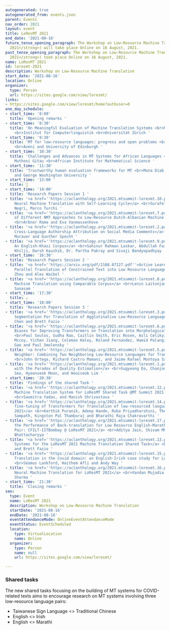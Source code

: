 ```yaml
---
autogenerated: true
autogenerated_from: events.json
parent: Events
nav_order: 2021
layout: event
title: LoResMT 2021
end_date: '2021-08-16'
future_tense_opening_paragraph: The Workshop on Low-Resource Machine Translation (<strong>LoResMT
  2021</strong>) will take place Online on 16 August, 2021.
past_tense_opening_paragraph: The Workshop on Low-Resource Machine Translation (<strong>LoResMT
  2021</strong>) took place Online on 16 August, 2021.
name: LoResMT 2021
id: loresmt-2021
description: Workshop on Low-Resource Machine Translation
start_date: '2021-08-16'
location: Online
organizer:
  type: Person
  url: https://sites.google.com/view/loresmt/
links:
- https://sites.google.com/view/loresmt/home?authuser=0
one_day_schedule:
- start_time: '8:00'
  title: 'Opening remarks '
- start_time: '8:30'
  title: 'On Meaningful Evaluation of Machine Translation Systems <br>Mathias Müller
    <br>Institut für Computerlinguistik <br>Universität Zürich '
- start_time: '9:30'
  title: 'MT for low-resource languages: progress and open problems <br>Barry Haddow
    <br>Aveni and University of Edinburgh '
- start_time: '10:30'
  title: 'Challenges and Advances in MT Systems for African Languages <br>Catherine
    Muthoni Gitau <br>African Institute for Mathematical Science '
- start_time: '11:30'
  title: 'Trustworthy human evaluation frameworks for MT <br>Mona Diab <br>Facebook
    and George Washington University '
- start_time: '13:00 '
  title: 🍴
- start_time: '14:00'
  title: 'Research Papers Session 1 '
- title: '<a href=''https://aclanthology.org/2021.mtsummit-loresmt.10.pdf''>Zero-Shot
    Neural Machine Translation with Self-Learning Cycle</a> <br>Surafel Lakew, Matteo
    Negri, Marco Turchi '
- title: '<a href=''https://aclanthology.org/2021.mtsummit-loresmt.7.pdf''>A Comparison
    of Different NMT Approaches to Low-Resource Dutch-Albanian Machine Translation</a>
    <br>Arbnor Rama and Eva Vanmassenhove '
- title: '<a href=''https://aclanthology.org/2021.mtsummit-loresmt.2.pdf''>Small-Scale
    Cross-Language Authorship Attribution on Social Media Comments</a> <br>Benjamin
    Murauer and Gunther Specht '
- title: '<a href=''https://aclanthology.org/2021.mtsummit-loresmt.9.pdf''>EnKhCorp1.0:
    An English-Khasi Corpus</a> <br>Sahinur Rahman Laskar, Abdullah Faiz Ur Rahman
    Khilji, Darsh Kaushik, Dr. Partha Pakray and Sivaji Bandyopadhyay '
- start_time: '16:30'
  title: 'Research Papers Session 2 '
- title: '<a href=''https://arxiv.org/pdf/2108.07127.pdf''>Active Learning for Massively
    Parallel Translation of Constrained Text into Low Resource Languages</a> <br>Zhong
    Zhou and Alex Waibel '
- title: '<a href=''https://aclanthology.org/2021.mtsummit-loresmt.8.pdf''>Manipuri-English
    Machine Translation using Comparable Corpus</a> <br>Lenin Laitonjam and Ranbir
    Sanasam '
- start_time: '17:30'
  title: ☕️
- start_time: '18:00'
  title: 'Research Papers Session 3 '
- title: '<a href=''https://aclanthology.org/2021.mtsummit-loresmt.3.pdf''>Morphologically-Guided
    Segmentation For Translation of Agglutinative Low-Resource Languages</a> <br>William
    Chen and Brett Fazio '
- title: '<a href=''https://aclanthology.org/2021.mtsummit-loresmt.6.pdf''>Structural
    Biases for Improving Transformers on Translation into Morphologically Rich Languages</a>
    <br>Paul Soulos, Sudha Rao, Caitlin Smith, Eric Rosen, Asli Celikyilmaz, R. Thomas
    Mccoy, Yichen Jiang, Coleman Haley, Roland Fernandez, Hamid Palangi, Jianfeng
    Gao and Paul Smolensky '
- title: '<a href=''https://aclanthology.org/2021.mtsummit-loresmt.5.pdf''>Love Thy
    Neighbor: Combining Two Neighboring Low-Resource Languages for Translation</a>
    <br>John Ortega, Richard Castro Mamani, and Jaime Rafael Montoya Samame '
- title: '<a href=''https://aclanthology.org/2021.mtsummit-loresmt.1.pdf''>Dealing
    with the Paradox of Quality Estimation</a> <br>Sugyeong Eo, Chanjun Park, Jaehyung
    Seo, Hyeonseok Moon, and Heuiseok Lim '
- start_time: '20:30'
  title: 'Findings of the shared Task '
- title: '<a href=''https://aclanthology.org/2021.mtsummit-loresmt.12.pdf''>A3-108
    Machine Translation System for LoResMT Shared Task @MT Summit 2021 Conference</a>
    <br>Saumitra Yadav, and Manish Shrivastava '
- title: '<a href=''https://aclanthology.org/2021.mtsummit-loresmt.14.pdf''>Attentive
    fine-tuning of Transformers for Translation of low-resourced languages @LoResMT
    2021</a> <br>Karthik Puranik, Adeep Hande, Ruba Priyadharshini, Thenmozi D, Anbukkarasi
    Sampath, Kingston Pal Thamburaj and Bharathi Raja Chakravarthi '
- title: '<a href=''https://aclanthology.org/2021.mtsummit-loresmt.17.pdf''>Evaluating
    the Performance of Back-translation for Low Resource English-Marathi Language
    Pair: CFILT-IITBombay @ LoResMT 2021</a> <br>Aditya Jain, Shivam Mhaskar and Pushpak
    Bhattacharyya '
- title: '<a href=''https://aclanthology.org/2021.mtsummit-loresmt.13.pdf''>The UCF
    Systems for the LoResMT 2021 Machine Translation Shared Task</a> <br>William Chen
    and Brett Fazio '
- title: '<a href=''https://aclanthology.org/2021.mtsummit-loresmt.15.pdf''>Machine
    Translation in the Covid domain: an English-Irish case study for LoResMT 2021</a>
    <br>Séamus Lankford, Haithem Afli and Andy Way '
- title: '<a href=''https://aclanthology.org/2021.mtsummit-loresmt.16.pdf''>English-Marathi
    Neural Machine Translation for LoResMT 2021</a> <br>Vandan Mujadia and Dipti Misra
    Sharma '
- start_time: '21:30'
  title: 'Closing remarks '
seo:
  type: Event
  name: LoResMT 2021
  description: Workshop on Low-Resource Machine Translation
  startDate: '2021-08-16'
  endDate: '2021-08-16'
  eventAttendanceMode: OnlineEventAttendanceMode
  eventStatus: EventScheduled
  location:
    type: VirtualLocation
    name: Online
  organizer:
    type: Person
    name: null
    url: https://sites.google.com/view/loresmt/

---
```

### Shared tasks

The new shared tasks focusing on the building of MT systems for COVID-related texts aims to encourage research on MT systems involving three low-resource language pairs:

- Taiwanese Sign Language <> Traditional Chinese
- English <> Irish
- English <> Marathi

